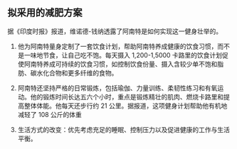 ## 拟采用的减肥方案

据《印度时报》报道，维诺德-钱纳透露了阿南特是如何实现这一健身壮举的。

1. 他为阿南特量身定制了一套饮食计划，帮助阿南特养成健康的饮食习惯，而不是一味地节食，让自己吃不饱。每天摄入 1,200-1,5000 卡路里的饮食计划促使阿南特养成可持续的饮食习惯，如控制饮食份量、摄入含较少单不饱和脂肪、碳水化合物和更多纤维的食物。

2. 阿南特还坚持严格的日常锻炼，包括瑜伽、力量训练、柔韧性练习和有氧运动。他的锻炼时间长达五六个小时，重点是锻炼精壮的肌肉、燃烧卡路里和提高整体体能。他每天还步行约 21 公里。据报道，这项健身计划帮助他有机地减轻了 108 公斤的体重

3. 生活方式的改变：优先考虑充足的睡眠、控制压力以及促进健康的工作与生活平衡。